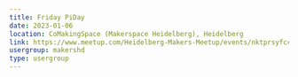 ```yaml
---
title: Friday PiDay
date: 2023-01-06
location: CoMakingSpace (Makerspace Heidelberg), Heidelberg
link: https://www.meetup.com/Heidelberg-Makers-Meetup/events/nktprsyfccbjb/
usergroup: makershd
type: usergroup
---
```

